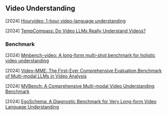 ## Video Understanding

[2024] [Hourvideo: 1-hour video-language understanding](https://arxiv.org/abs/2412.14171)

[2024] [TempCompass: Do Video LLMs Really Understand Videos?](https://arxiv.org/abs/2403.00476)



### Benchmark

[2024] [Mmbench-video: A long-form multi-shot benchmark for holistic video understanding](https://arxiv.org/abs/2406.14515)

[2024] [Video-MME: The First-Ever Comprehensive Evaluation Benchmark of Multi-modal LLMs in Video Analysis](https://arxiv.org/abs/2405.21075)

[2024] [MVBench: A Comprehensive Multi-modal Video Understanding Benchmark](https://arxiv.org/abs/2311.17005)

[2024] [EgoSchema: A Diagnostic Benchmark for Very Long-form Video Language Understanding](https://arxiv.org/abs/2308.09126)